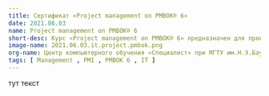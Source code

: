 ```yaml
---
title: Сертификат «Project management on PMBOK® 6»
date: 2021.06.03
name: Project management on PMBOK® 6
short-desc: Курс «Project management on PMBOK® 6» предназначен для проверки навыков и стандартов управления проектами в организации в соответствии с рекомендациями и лучшими практиками Института управления проектами PMI®. В основу курса был положен ведущий международный стандарт управления проектами ANSI PMI® PMBOK® Guide v.6 и Agile Practice Guide
image-name: 2021.06.03.it.project.pmbok.png
org-name: Центр компьютерного обучения «Специалист» при МГТУ им.Н.Э.Баумана
tags: [ Management , PMI , PMBOK 6 , IT ]
---
```

тут текст
